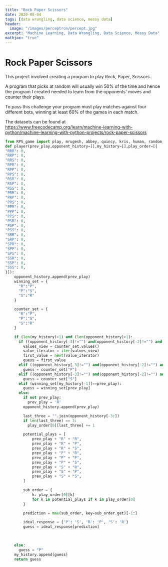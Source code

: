 ```yaml
---
title: "Rock Paper Scissors"
date: 2020-08-04
tags: [data wrangling, data science, messy data]
header:
  image: "/images/perceptron/percept.jpg"
excerpt: "Machine Learning, Data Wrangling, Data Science, Messy Data"
mathjax: "true"
---
```


# Rock Paper Scissors

This project involved creating a program to play Rock, Paper, Scissors. 

A program that picks at random will usually win 50% of the time and hence the program I created needed to learn from the opponents' moves and counter their plays.

To pass this challenge your program must play matches against four different bots, winning at least 60% of the games in each match.

The datasets can be found at https://www.freecodecamp.org/learn/machine-learning-with-python/machine-learning-with-python-projects/rock-paper-scissors


```python
from RPS_game import play, mrugesh, abbey, quincy, kris, human, random_player
def player(prev_play,opponent_history=[],my_history=[],play_order=[{
"RRR": 0,
"RRP": 0,
"RRS": 0,
"RPR": 0,
"RPP": 0,
"RPS": 0,
"RSR": 0,
"RSP": 0,
"RSS": 0,
"PRR": 0,
"PRP": 0,
"PRS": 0,
"PPR": 0,
"PPP": 0,
"PPS": 0,
"PSR": 0,
"PSP": 0,
"PSS": 0,
"SRR": 0,
"SRP": 0,
"SPR": 0,
"SPP": 0,
"SPS": 0,
"SSR": 0,
"SSP": 0,
"SSS": 0,
}]):
    opponent_history.append(prev_play)
    winning_set = { 
      "R":"P",
      "P":"S",
      "S":"R"
    }

    counter_set = { 
      "R":"P",
      "P":"S",
      "S":"R"
    }

    if (len(my_history)>1) and (len(opponent_history)>1):
      if ((opponent_history[-3]!="") and(opponent_history[-2]!="") and (opponent_history[-1]!="") and (opponent_history[-3]=="P") and (opponent_history[-2]=="R") and (opponent_history[-1]=="S") and (my_history[-3]!="") and(my_history[-2]!="") and (my_history[-1]!="") and (my_history[-3]=="R") and (my_history[-2]=="S") and (my_history[-1]=="P")):
        values_view = counter_set.values()
        value_iterator = iter(values_view)
        first_value = next(value_iterator)
        guess = first_value
      elif ((opponent_history[-3]!="") and(opponent_history[-2]!="") and (opponent_history[-1]!="") and (opponent_history[-3]=="S") and(opponent_history[-2]=="P") and (opponent_history[-1]=="R") and (my_history[-3]!="") and(my_history[-2]!="") and (my_history[-1]!="") and (my_history[-3]=="P") and (my_history[-2]=="R") and (my_history[-1]=="S")):
        guess = counter_set["P"]
      elif ((opponent_history[-3]!="") and(opponent_history[-2]!="") and (opponent_history[-1]!="") and (opponent_history[-3]=="R") and (opponent_history[-2]=="S") and (opponent_history[-1]=="P") and (my_history[-3]!="") and(my_history[-2]!="") and (my_history[-1]!="") and (my_history[-3]=="S") and (my_history[-2]=="P") and (my_history[-1]=="R")):
        guess = counter_set["S"]
      elif (winning_set[my_history[-1]]==prev_play):
        guess = winning_set[prev_play]
      else:
        if not prev_play:
          prev_play = 'R'
        opponent_history.append(prev_play)

        last_three = "".join(opponent_history[-3:])
        if len(last_three) == 3:
          play_order[0][last_three] += 1

        potential_plays = [
            prev_play + "R" + "R",
            prev_play + "R" + "P",
            prev_play + "R" + "S",
            prev_play + "P" + "R",
            prev_play + "P" + "P",
            prev_play + "P" + "S",
            prev_play + "S" + "R",
            prev_play + "S" + "P",
            prev_play + "S" + "S",
        ]

        sub_order = {
            k: play_order[0][k]
            for k in potential_plays if k in play_order[0]
        }

        prediction = max(sub_order, key=sub_order.get)[-1:]

        ideal_response = {'P': 'S', 'R': 'P', 'S': 'R'}
        guess = ideal_response[prediction]

      
               
    else:
      guess = "P"
    my_history.append(guess)
    return guess
```
